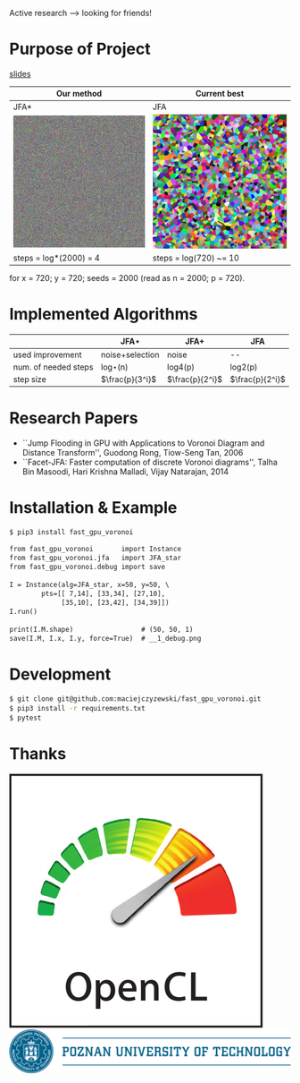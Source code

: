 Active research --> looking for friends!

# Purpose of Project

[slides](https://maciejczyzewski.github.io/fast_gpu_voronoi/slides.pdf)

| Our method                     | Current best          |
|--------------------------------|-----------------------|
| JFA\*                          | JFA                   |
| ![JFA_star](docs/jfa_star.gif) | ![JFA](docs/jfa.gif)  |
| steps = log*(2000) = 4         | steps = log(720) ~= 10|

for x = 720; y = 720; seeds = 2000 (read as n = 2000; p = 720).

# Implemented Algorithms

|                      | JFA$\star$      | JFA$+$          | JFA             |
|----------------------|-----------------|-----------------|-----------------|
| used improvement     | noise+selection | noise           | --              |
| num. of needed steps | log$\star$(n)   | log4(p)         | log2(p)         |
| step size            | $\frac{p}{3^i}$ | $\frac{p}{2^i}$ | $\frac{p}{2^i}$ |

# Research Papers

- ``Jump Flooding in GPU with Applications to Voronoi Diagram and Distance
	Transform'', Guodong Rong, Tiow-Seng Tan, 2006
- ``Facet-JFA: Faster computation of discrete Voronoi diagrams'', Talha Bin
	Masoodi, Hari Krishna Malladi, Vijay Natarajan, 2014

# Installation & Example

```
$ pip3 install fast_gpu_voronoi
```

```python3
from fast_gpu_voronoi       import Instance
from fast_gpu_voronoi.jfa   import JFA_star
from fast_gpu_voronoi.debug import save

I = Instance(alg=JFA_star, x=50, y=50, \
        pts=[[ 7,14], [33,34], [27,10],
             [35,10], [23,42], [34,39]])
I.run()

print(I.M.shape)                 # (50, 50, 1)
save(I.M, I.x, I.y, force=True)  # __1_debug.png
```

# Development

```bash
$ git clone git@github.com:maciejczyzewski/fast_gpu_voronoi.git
$ pip3 install -r requirements.txt
$ pytest
```

# Thanks

![OpenCl](docs/opencl_logo.svg)
![PUT](docs/PP_logo.jpg)
